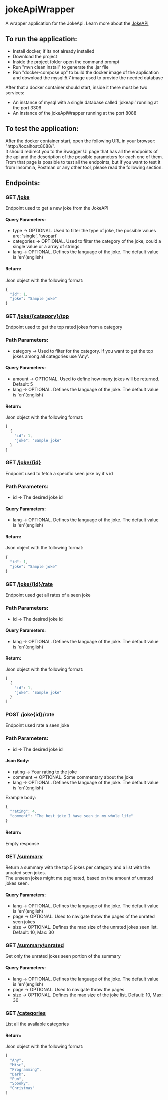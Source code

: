 # jokeApiWrapper
A wrapper application for the JokeApi.
Learn more about the [JokeAPI](https://jokeapi.dev/)

## To run the application:
- Install docker, if its not already installed
- Download the project
- Inside the project folder open the command prompt
- Run "mvn clean install" to generate the .jar file
- Run "docker-compose up" to build the docker image of the application and download the mysql:5.7 image used to provide the needed database

After that a docker container should start, inside it there must be two services:
- An instance of mysql with a single database called 'jokeapi' running at the port 3306
- An instance of the jokeApiWrapper running at the port 8088

## To test the application:
  After the docker container start, open the following URL in your browser: "http://localhost:8088/". \
  It should redirect you to the Swagger UI page that has all the endpoints of the api and the description of the possible parameters for each one of them. \
  From that page is possible to test all the endpoints, but if you want to test it from Insomnia, Postman or any other tool, please read the following section.

## Endpoints:
### GET [/joke](http://localhost:8088/joke)
Endpoint used to get a new joke from the JokeAPI
#### Query Parameters:
  - type -> OPTIONAL. Used to filter the type of joke, the possible values are: 'single', 'twopart'
  - categories -> OPTIONAL. Used to filter the category of the joke, could a single value or a array of strings
  - lang -> OPTIONAL. Defines the language of the joke. The default value is 'en'(english)

#### Return:
  Json object with the following format:
  ```javascript
  {
    "id": 1,
    "joke": "Sample joke"
  }
  ```
  
### GET [/joke/{category}/top](http://localhost:8088/joke/Any/top)
Endpoint used to get the top rated jokes from a category

### Path Parameters:
  - category -> Used to filter for the category. If you want to get the top jokes among all categories use 'Any'.

#### Query Parameters:
  - amount -> OPTIONAL. Used to define how many jokes will be returned. Default: 5
  - lang -> OPTIONAL. Defines the language of the joke. The default value is 'en'(english)

#### Return:
  Json object with the following format:
  ```javascript
  [
    {
      "id": 1,
      "joke": "Sample joke"
    }
  ]
  ```
      
### GET [/joke/{id}](http://localhost:8088/joke/1)
Endpoint used to fetch a specific seen joke by it's id

### Path Parameters:
  - id -> The desired joke id

#### Query Parameters:
  - lang -> OPTIONAL. Defines the language of the joke. The default value is 'en'(english)

#### Return:
  Json object with the following format:
  ```javascript
  {
    "id": 1,
    "joke": "Sample joke"
  }
  ```     
  
### GET [/joke/{id}/rate](http://localhost:8088/joke/1/rate)
Endpoint used get all rates of a seen joke

### Path Parameters:
  - id -> The desired joke id

#### Query Parameters:
  - lang -> OPTIONAL. Defines the language of the joke. The default value is 'en'(english)

#### Return:
  Json object with the following format:
  ```javascript
  [
    {
      "id": 1,
      "joke": "Sample joke"
    }
  ]
  ```  
  
### POST /joke{id}/rate
Endpoint used rate a seen joke

### Path Parameters:
  - id -> The desired joke id

#### Json Body:
  - rating -> Your rating to the joke
  - comment -> OPTIONAL. Some commentary about the joke
  - lang -> OPTIONAL. Defines the language of the joke. The default value is 'en'(english)

  Example body:
  ```javascript
  {
    "rating": 4,
    "comment": "The best joke I have seen in my whole life"
  }
  ```  

#### Return:
  Empty response    
  
### GET [/summary](http://localhost:8088/summary)
Return a summary with the top 5 jokes per category and a list with the unrated seen jokes. \
The unseen jokes might me paginated, based on the amount of unrated jokes seen.

#### Query Parameters:
  - lang -> OPTIONAL. Defines the language of the joke. The default value is 'en'(english)
  - page -> OPTIONAL. Used to navigate throw the pages of the unrated seen jokes
  - size -> OPTIONAL. Defines the max size of the unrated jokes seen list. Default: 10, Max: 30

### GET [/summary/unrated](http://localhost:8088/summary/unrated)
Get only the unrated jokes seen portion of the summary

#### Query Parameters:
  - lang -> OPTIONAL. Defines the language of the joke. The default value is 'en'(english)
  - page -> OPTIONAL. Used to navigate throw the pages
  - size -> OPTIONAL. Defines the max size of the joke list. Default: 10, Max: 30
  
### GET [/categories](http://localhost:8088/categories)
List all the available categories

#### Return:
  Json object with the following format:
  ```javascript
  [
    "Any",
    "Misc",
    "Programming",
    "Dark",
    "Pun",
    "Spooky",
    "Christmas"
  ]
  ```  
